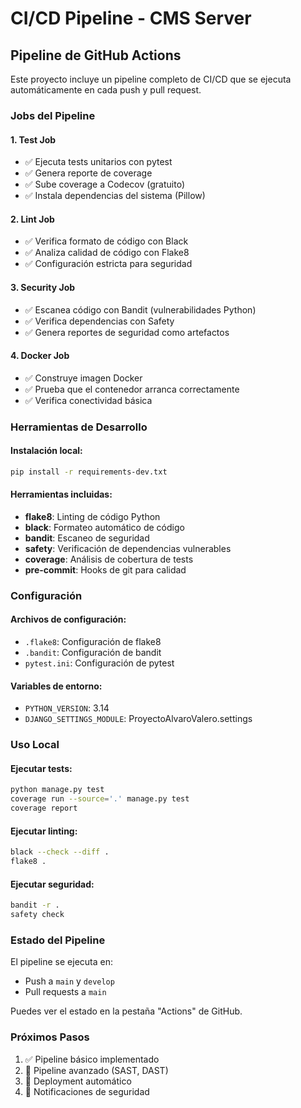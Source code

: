 # CI/CD Pipeline - CMS Server

## Pipeline de GitHub Actions

Este proyecto incluye un pipeline completo de CI/CD que se ejecuta automáticamente en cada push y pull request.

### Jobs del Pipeline

#### 1. **Test Job**
- ✅ Ejecuta tests unitarios con pytest
- ✅ Genera reporte de coverage
- ✅ Sube coverage a Codecov (gratuito)
- ✅ Instala dependencias del sistema (Pillow)

#### 2. **Lint Job**
- ✅ Verifica formato de código con Black
- ✅ Analiza calidad de código con Flake8
- ✅ Configuración estricta para seguridad

#### 3. **Security Job**
- ✅ Escanea código con Bandit (vulnerabilidades Python)
- ✅ Verifica dependencias con Safety
- ✅ Genera reportes de seguridad como artefactos

#### 4. **Docker Job**
- ✅ Construye imagen Docker
- ✅ Prueba que el contenedor arranca correctamente
- ✅ Verifica conectividad básica

### Herramientas de Desarrollo

#### Instalación local:
```bash
pip install -r requirements-dev.txt
```

#### Herramientas incluidas:
- **flake8**: Linting de código Python
- **black**: Formateo automático de código
- **bandit**: Escaneo de seguridad
- **safety**: Verificación de dependencias vulnerables
- **coverage**: Análisis de cobertura de tests
- **pre-commit**: Hooks de git para calidad

### Configuración

#### Archivos de configuración:
- `.flake8`: Configuración de flake8
- `.bandit`: Configuración de bandit
- `pytest.ini`: Configuración de pytest

#### Variables de entorno:
- `PYTHON_VERSION`: 3.14
- `DJANGO_SETTINGS_MODULE`: ProyectoAlvaroValero.settings

### Uso Local

#### Ejecutar tests:
```bash
python manage.py test
coverage run --source='.' manage.py test
coverage report
```

#### Ejecutar linting:
```bash
black --check --diff .
flake8 .
```

#### Ejecutar seguridad:
```bash
bandit -r .
safety check
```

### Estado del Pipeline

El pipeline se ejecuta en:
- Push a `main` y `develop`
- Pull requests a `main`

Puedes ver el estado en la pestaña "Actions" de GitHub.

### Próximos Pasos

1. ✅ Pipeline básico implementado
2. 🔄 Pipeline avanzado (SAST, DAST)
3. 🔄 Deployment automático
4. 🔄 Notificaciones de seguridad
